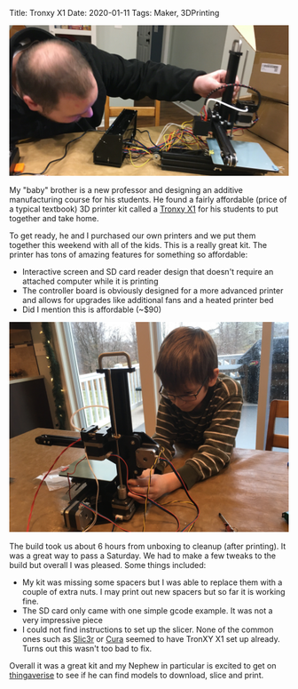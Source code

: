 Title: Tronxy X1
Date: 2020-01-11
Tags: Maker, 3DPrinting

![Brother and the TronXY X1](../images/Tronxy-Frank.jpeg)

My "baby" brother is a new professor and designing an additive manufacturing course for his students.  He found a fairly affordable (price of a typical textbook) 3D printer kit called a [Tronxy X1](https://www.tronxy.com/x-series/tronxy-x1.html) for his students to put together and take home.  

To get ready, he and I purchased our own printers and we put them together this weekend with all of the kids.  This is a really great kit.  The printer has tons of amazing features for something so affordable:

- Interactive screen and SD card reader design that doesn't require an attached computer while it is printing
- The controller board is obviously designed for a more advanced printer and allows for upgrades like additional fans and a heated printer bed
- Did I mention this is affordable (~$90)

![Nephew and the TronXY X1](../images/Tronxy-Alex2.jpeg)

The build took us about 6 hours from unboxing to cleanup (after printing).  It was a great way to pass a Saturday.   We had to make a few tweaks to the build but overall I was pleased. Some things included:

- My kit was missing some spacers but I was able to replace them with a couple of extra nuts. I may print out new spacers but so far it is working fine.
- The SD card only came with one simple gcode example. It was not a very impressive piece
- I could not find instructions to set up the slicer.  None of the common ones such as [Slic3r](https://slic3r.org/) or [Cura](https://ultimaker.com/software/ultimaker-cura) seemed to have TronXY X1 set up already.  Turns out this wasn't too bad to fix.

Overall it was a great kit and my Nephew in particular is excited to get on [thingaverise](https://www.thingiverse.com/) to see if he can find models to download, slice and print.


